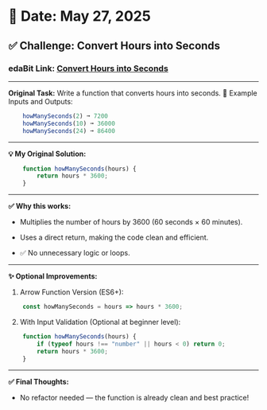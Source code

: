 # 📅 Date: May 27, 2025
## ✅ Challenge: Convert Hours into Seconds

### edaBit Link: [Convert Hours into Seconds](https://edabit.com/challenge/6AnQqiEjkJdZrWhPS)

---

**Original Task:**
Write a function that converts hours into seconds.
📌 Example Inputs and Outputs:
```js
    howManySeconds(2) ➞ 7200
    howManySeconds(10) ➞ 36000
    howManySeconds(24) ➞ 86400
```

---

**💡 My Original Solution:**
```js
    function howManySeconds(hours) {
        return hours * 3600;
    }
```

---

**✅ Why this works:**

- Multiplies the number of hours by 3600 (60 seconds × 60 minutes).

- Uses a direct return, making the code clean and efficient.

- ✅ No unnecessary logic or loops.

---

**✨ Optional Improvements:**
1. Arrow Function Version (ES6+):
```js
    const howManySeconds = hours => hours * 3600;
```
2. With Input Validation (Optional at beginner level):
```js
    function howManySeconds(hours) {
        if (typeof hours !== "number" || hours < 0) return 0;
        return hours * 3600;
    }
```

---

**✅ Final Thoughts:**

- No refactor needed — the function is already clean and best practice!